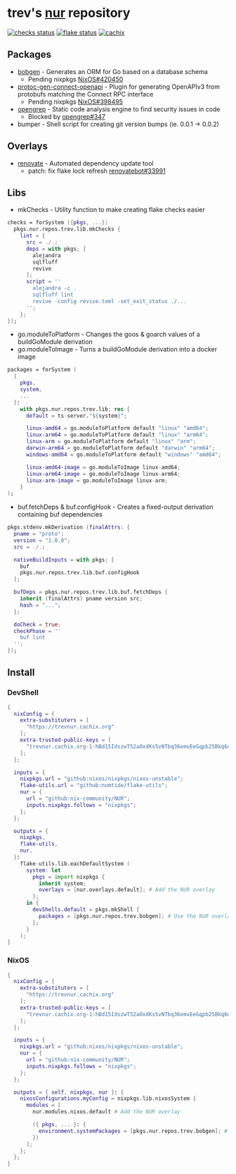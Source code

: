 # trev's [nur](https://github.com/nix-community/NUR) repository

[![checks status](https://img.shields.io/github/actions/workflow/status/spotdemo4/nur/checks.yaml?logo=github&label=checks&labelColor=%2311111b)](https://github.com/spotdemo4/nur/actions/workflows/checks.yaml)
[![flake status](https://img.shields.io/github/actions/workflow/status/spotdemo4/nur/flake.yaml?logo=nixos&logoColor=%2389dceb&label=flake&labelColor=%2311111b)](https://github.com/spotdemo4/nur/actions/workflows/flake.yaml)
[![cachix](https://img.shields.io/badge/cachix-trevnur-%23313244?logo=nixos&logoColor=%2389dceb&labelColor=%2311111b)](https://trevnur.cachix.org)

## Packages

- [bobgen](https://github.com/stephenafamo/bob) - Generates an ORM for Go based on a database schema
  - Pending nixpkgs [NixOS#420450](https://github.com/NixOS/nixpkgs/pull/420450)
- [protoc-gen-connect-openapi](https://github.com/sudorandom/protoc-gen-connect-openapi) - Plugin for generating OpenAPIv3 from protobufs matching the Connect RPC interface
  - Pending nixpkgs [NixOS#398495](https://github.com/NixOS/nixpkgs/pull/398495)
- [opengrep](https://github.com/opengrep/opengrep) - Static code analysis engine to find security issues in code
  - Blocked by [opengrep#347](https://github.com/opengrep/opengrep/pull/347)
- bumper - Shell script for creating git version bumps (ie. 0.0.1 -> 0.0.2)

## Overlays

- [renovate](https://github.com/renovatebot/renovate) - Automated dependency update tool
  - patch: fix flake lock refresh [renovatebot#33991](https://github.com/renovatebot/renovate/pull/33991)

## Libs

- mkChecks - Utility function to make creating flake checks easier

```nix
checks = forSystem ({pkgs, ...}:
  pkgs.nur.repos.trev.lib.mkChecks {
    lint = {
      src = ./.;
      deps = with pkgs; [
        alejandra
        sqlfluff
        revive
      ];
      script = ''
        alejandra -c .
        sqlfluff lint
        revive -config revive.toml -set_exit_status ./...
      '';
    };
});
```

- go.moduleToPlatform - Changes the goos & goarch values of a buildGoModule derivation
- go.moduleToImage - Turns a buildGoModule derivation into a docker image

```nix
packages = forSystem (
  {
    pkgs,
    system,
    ...
  }:
    with pkgs.nur.repos.trev.lib; rec {
      default = ts-server."${system}";

      linux-amd64 = go.moduleToPlatform default "linux" "amd64";
      linux-arm64 = go.moduleToPlatform default "linux" "arm64";
      linux-arm = go.moduleToPlatform default "linux" "arm";
      darwin-arm64 = go.moduleToPlatform default "darwin" "arm64";
      windows-amd64 = go.moduleToPlatform default "windows" "amd64";

      linux-amd64-image = go.moduleToImage linux-amd64;
      linux-arm64-image = go.moduleToImage linux-arm64;
      linux-arm-image = go.moduleToImage linux-arm;
    }
);
```

- buf.fetchDeps & buf.configHook - Creates a fixed-output derivation containing buf dependencies

```nix
pkgs.stdenv.mkDerivation (finalAttrs: {
  pname = "proto";
  version = "1.0.0";
  src = ./.;

  nativeBuildInputs = with pkgs; [
    buf
    pkgs.nur.repos.trev.lib.buf.configHook
  ];

  bufDeps = pkgs.nur.repos.trev.lib.buf.fetchDeps {
    inherit (finalAttrs) pname version src;
    hash = "...";
  };

  doCheck = true;
  checkPhase = ''
    buf lint
  '';
});
```

## Install

### DevShell

```nix
{
  nixConfig = {
    extra-substituters = [
      "https://trevnur.cachix.org"
    ];
    extra-trusted-public-keys = [
      "trevnur.cachix.org-1:hBd15IdszwT52aOxdKs5vNTbq36emvEeGqpb25Bkq6o="
    ];
  };

  inputs = {
    nixpkgs.url = "github:nixos/nixpkgs/nixos-unstable";
    flake-utils.url = "github:numtide/flake-utils";
    nur = {
      url = "github:nix-community/NUR";
      inputs.nixpkgs.follows = "nixpkgs";
    };
  };

  outputs = {
    nixpkgs,
    flake-utils,
    nur,
  }:
    flake-utils.lib.eachDefaultSystem (
      system: let
        pkgs = import nixpkgs {
          inherit system;
          overlays = [nur.overlays.default]; # Add the NUR overlay
        };
      in {
        devShells.default = pkgs.mkShell {
          packages = [pkgs.nur.repos.trev.bobgen]; # Use the NUR overlay
        };
      }
    );
}
```

### NixOS

```nix
{
  nixConfig = {
    extra-substituters = [
      "https://trevnur.cachix.org"
    ];
    extra-trusted-public-keys = [
      "trevnur.cachix.org-1:hBd15IdszwT52aOxdKs5vNTbq36emvEeGqpb25Bkq6o="
    ];
  };

  inputs = {
    nixpkgs.url = "github:nixos/nixpkgs/nixos-unstable";
    nur = {
      url = "github:nix-community/NUR";
      inputs.nixpkgs.follows = "nixpkgs";
    };
  };

  outputs = { self, nixpkgs, nur }: {
    nixosConfigurations.myConfig = nixpkgs.lib.nixosSystem {
      modules = [
        nur.modules.nixos.default # Add the NUR overlay

        ({ pkgs, ... }: {
          environment.systemPackages = [pkgs.nur.repos.trev.bobgen]; # Use the NUR overlay
        })
      ];
    };
  };
}
```
